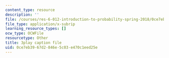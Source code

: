 ```yaml
---
content_type: resource
description: ''
file: /courses/res-6-012-introduction-to-probability-spring-2018/0ce7eb3967d2846e5c03e470c1eed25e_-630YTQEuCI.srt
file_type: application/x-subrip
learning_resource_types: []
ocw_type: OCWFile
resourcetype: Other
title: 3play caption file
uid: 0ce7eb39-67d2-846e-5c03-e470c1eed25e
---
```

